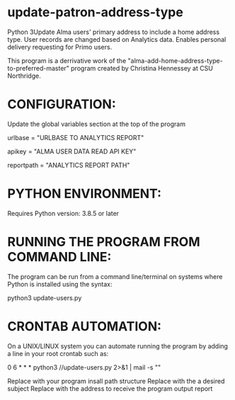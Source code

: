 # update-patron-address-type
Python 3Update Alma users' primary address to include a home address type. User records are changed based on Analytics data. Enables personal delivery requesting for Primo users. 

This program is a derrivative work of the "alma-add-home-address-type-to-preferred-master" program created by Christina Hennessey at CSU Northridge. 

# CONFIGURATION:
Update the global variables section at the top of the program

urlbase = "URLBASE TO ANALYTICS REPORT"

apikey = "ALMA USER DATA READ API KEY"

reportpath = "ANALYTICS REPORT PATH"

# PYTHON ENVIRONMENT:
Requires Python version: 3.8.5 or later

# RUNNING THE PROGRAM FROM COMMAND LINE:
The program can be run from a command line/terminal on systems where Python is installed using the syntax:

python3 update-users.py

# CRONTAB AUTOMATION:
On a UNIX/LINUX system you can automate running the program by adding a line in your root crontab such as:

0 6 * * * python3 /<PROGRAM PATH>/update-users.py 2>&1 | mail -s "<EMAIL SUBJECT>" <EMAIL ADDRESS>
  
Replace <PROGRAM PATH> with your program insall path structure
Replace <EMAIL SUBJECT> with the a desired subject
Replace <EMAIL ADDRESS> with the address to receive the program output report
  



